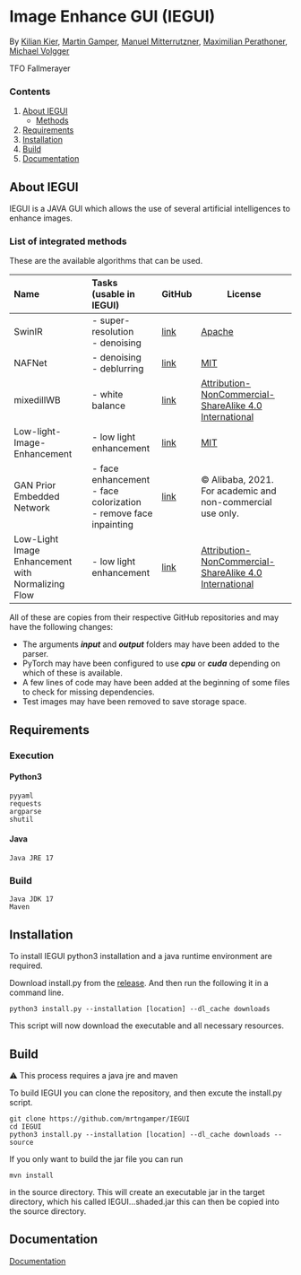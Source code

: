 

# Image Enhance GUI (IEGUI)

By [Kilian Kier](https://github.com/kilian-kier), [Martin Gamper](https://github.com/mrtngamper), [Manuel Mitterrutzner](https://github.com/TubaComic), [Maximilian Perathoner](https://github.com/Maxnboy), [Michael Volgger](https://github.com/michaelV04)

TFO Fallmerayer



### Contents
1. [About IEGUI](#about-iegui)
    - [Methods](#list-of-integrated-methods)
2. [Requirements](#requirements)
3. [Installation](#installation)
4. [Build](#build)
5. [Documentation](#documentation)


## About IEGUI

IEGUI is a JAVA GUI which allows the use of several artificial intelligences
to enhance images.
### List of integrated methods
These are the available algorithms that can be used.
<div class="heatMap">

| Name                                               | Tasks (usable in IEGUI)                                                      | GitHub                                                                       | License                                                                                          |
|:---------------------------------------------------|:-----------------------------------------------------------------------------|:-----------------------------------------------------------------------------|--------------------------------------------------------------------------------------------------|
| SwinIR                                             | - super-resolution<br/> - denoising                                          | [link](https://github.com/JingyunLiang/SwinIR)                               | [Apache](./EnhanceMethod/SwinIR/LICENSE)                                                         |  
| NAFNet                                             | - denoising<br/> - deblurring                                                | [link](https://github.com/megvii-research/NAFNet)                            | [MIT](./EnhanceMethod/NAFNet/LICENSE)                                                            |   
| mixedillWB                                         | - white balance                                                              | [link](https://github.com/yanxiang-wang/mixedillWB)                          | [Attribution-NonCommercial-ShareAlike 4.0 International](./EnhanceMethod/mixedillWB2/LICENSE.md) |  
| Low-light-Image-Enhancement                        | - low light enhancement                                                      | [link](https://github.com/pvnieo/Low-light-Image-Enhancement)                | [MIT](./EnhanceMethod/Low-light-Image-Enhancement/LICENSE)                                       | 
| GAN Prior Embedded Network                         | - face enhancement <br/> - face colorization <br/> - remove face inpainting  | [link](https://github.com/yangxy/GPEN)                                       | © Alibaba, 2021. For academic and non-commercial use only.                                       |
| Low-Light Image Enhancement with Normalizing Flow  | - low light enhancement                                                      | [link](https://github.com/wyf0912/LLFlow)                                    | [Attribution-NonCommercial-ShareAlike 4.0 International](./EnhanceMethod/LLFlow/LICENSE)         |

</div>
All of these are copies from their respective GitHub 
repositories and may have the following changes:

- The arguments __*input*__ and __*output*__ folders may have been added to the parser.
- PyTorch may have been configured to use __*cpu*__ or __*cuda*__ depending on which of these is available.
- A few lines of code may have been added at the beginning of some files to check for missing dependencies.
- Test images may have been removed to save storage space.


## Requirements

### Execution

#### Python3
```
pyyaml
requests
argparse
shutil
```

#### Java
```
Java JRE 17
```

### Build

```
Java JDK 17
Maven
```

## Installation
To install IEGUI
python3 installation 
and a java runtime environment are required.


Download install.py from the [release](https://github.com/mrtngamper/IEGUI/releases/tag/v0.1). And then run the following
it in a command line.

```
python3 install.py --installation [location] --dl_cache downloads  
```

This script will now download the executable and all necessary resources.

## Build
:warning: This process requires a java jre and maven

To build IEGUI you can clone the repository, and then excute the install.py script.

```
git clone https://github.com/mrtngamper/IEGUI
cd IEGUI
python3 install.py --installation [location] --dl_cache downloads --source
```

If you only want to build the jar file you can run

```
mvn install
```


in the source directory.
This will create an executable jar in the target directory, which his called IEGUI...shaded.jar
this can then be copied into the source directory.



## Documentation
[Documentation](Documentation/README.md)

